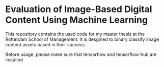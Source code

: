 # Evaluation of Image-Based Digital Content Using Machine Learning

This repository contains the used code for my master thesis at the Rotterdam School of Management. 
It is desgined to binary classify image content assets based in their success. 

Before usage, please make sure that tensorflow and tensorflow-hub are installed
